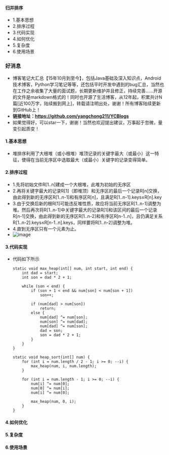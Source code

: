 #### 归并排序
- 1.基本思想
- 2.排序过程
- 3.代码实现
- 4.如何优化
- 5.复杂度
- 6.使用场景






### 好消息
- 博客笔记大汇总【15年10月到至今】，包括Java基础及深入知识点，Android技术博客，Python学习笔记等等，还包括平时开发中遇到的bug汇总，当然也在工作之余收集了大量的面试题，长期更新维护并且修正，持续完善……开源的文件是markdown格式的！同时也开源了生活博客，从12年起，积累共计N篇[近100万字，陆续搬到网上]，转载请注明出处，谢谢！所有博客陆续更新到GitHub上！
- **链接地址：https://github.com/yangchong211/YCBlogs**
- 如果觉得好，可以star一下，谢谢！当然也欢迎提出建议，万事起于忽微，量变引起质变！





#### 1.基本思想
- 堆排序利用了大根堆（或小根堆）堆顶记录的关键字最大（或最小）这一特征，使得在当前无序区中选取最大（或最小）关键字的记录变得简单。



#### 2.排序过程
- 1.先将初始文件R[1..n]建成一个大根堆，此堆为初始的无序区
- 2.再将关键字最大的记录R[1]（即堆顶）和无序区的最后一个记录R[n]交换，由此得到新的无序区R[1..n-1]和有序区R[n]，且满足R[1..n-1].keys≤R[n].key
- 3.由于交换后新的根R[1]可能违反堆性质，故应将当前无序区R[1..n-1]调整为堆。然后再次将R[1..n-1]中关键字最大的记录R[1]和该区间的最后一个记录R[n-1]交换，由此得到新的无序区R[1..n-2]和有序区R[n-1..n]，且仍满足关系R[1..n-2].keys≤R[n-1..n].keys，同样要将R[1..n-2]调整为堆。
- 4.直到无序区只有一个元素为止。
- ![image](https://upload-images.jianshu.io/upload_images/4432347-6517da92276b4ffb.gif?imageMogr2/auto-orient/strip)




#### 3.代码实现
- 代码如下所示
    ```
    static void max_heap(int[] num, int start, int end) {
        int dad = start;
        int son = dad * 2 + 1;
    
        while (son < end) {
            if (son + 1 < end && num[son] < num[son + 1])
                son++;
    
            if (num[dad] > num[son])
                return;
            else {
                num[dad] ^= num[son];
                num[son] ^= num[dad];
                num[dad] ^= num[son];
                dad = son;
                son = dad * 2 + 1;
            }
        }
    }
    
    static void heap_sort(int[] num) {
        for (int i = num.length / 2 - 1; i >= 0; --i) {
            max_heap(num, i, num.length);
        }
    
        for (int i = num.length - 1; i >= 0; --i) {
            num[i] ^= num[0];
            num[0] ^= num[i];
            num[i] ^= num[0];
    
            max_heap(num, 0, i);
        }
    }
    ```


#### 4.如何优化


#### 5.复杂度


#### 6.使用场景



